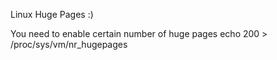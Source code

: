 Linux Huge Pages :)

You need to enable certain number of huge pages 
echo 200 > /proc/sys/vm/nr_hugepages


